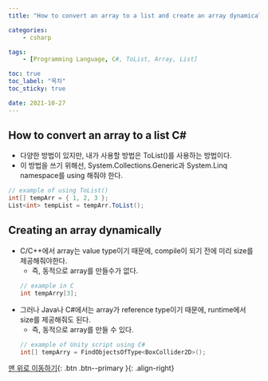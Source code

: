 ```yaml
---
title: "How to convert an array to a list and create an array dynamically in C#"

categories:
    - csharp

tags:
    - [Programming Language, C#, ToList, Array, List]

toc: true
toc_label: "목차"
toc_sticky: true

date: 2021-10-27
---
```


## How to convert an array to a list C#
- 다양한 방법이 있지만, 내가 사용할 방법은 ToList()를 사용하는 방법이다.
- 이 방법을 쓰기 위해선, System.Collections.Generic과 System.Linq namespace를 using 해줘야 한다.
```c#
// example of using ToList()
int[] tempArr = { 1, 2, 3 };
List<int> tempList = tempArr.ToList();
```

## Creating an array dynamically
- C/C++에서 array는 value type이기 때문에, compile이 되기 전에 미리 size를 제공해줘야한다.
    - 즉, 동적으로 array를 만들수가 없다.
    ```c
    // example in C
    int tempArry[3];
    ``` 
- 그러나 Java나 C#에서는 array가 reference type이기 때문에, runtime에서 size를 제공해줘도 된다.
    - 즉, 동적으로 array를 만들 수 있다.
    ```c#
    // example of Unity script using C#
    int[] tempArry = FindObjectsOfType<BoxCollider2D>();
    ```


[맨 위로 이동하기](#){: .btn .btn--primary }{: .align-right}